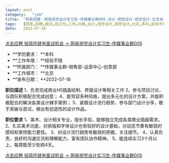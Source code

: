 ```yaml
---
layout:	post
category:	"job"
title:	"网易招聘：网易视觉设计实习生-传媒事业群005-设计-视觉设计-视觉设计-北京本科经验不限"
tags:	[网易,招聘,面试,找工作,工作,内推,设计,视觉设计,视觉设计,北京,本科,经验不限]
date:	2022-07-18
---
```


[点击应聘 投简历就有面试机会 -> 网易视觉设计实习生-传媒事业群005](http://mobile.bole.netease.com/bole/boleDetail?id=41605&employeeId=346f03c3cda5f04c&key=all)



- **学历要求： **本科
- **工作年限： **经验不限
- **所属部门： **传媒事业群-销售部-运营中心-创意部
- **工作城市： **北京
- **发布日期： **2022-07-18



**职位描述**
1、负责完成商业H5插画绘制、界面设计等相关工作
2、参与项目讨论，与团队积极配合完成创意；
4、能驾驭多种风格，提出多元化的设计方案，并能积极配合的解决各类设计棘手案例；
5、紧跟设计流行趋势，参与部门设计分享，敢于突破与尝试，做出有创造性的设计作品。



**职位要求**
1、美术、设计相关专业，擅长手绘，能够独立完成各类商业插画需求。 
2、扎实美术功底，对排版和字体设计也有较好的设计基础，对动态节奏有敏锐的感知和掌控能力更佳。
3、对设计流行趋势有敏锐的把握，关注细节。 
4、认真负责，良好的沟通交流和理解能力，富有团队协作精神。
5、能连续实习3个月以上，每周能至少到岗4天。



[点击应聘 投简历就有面试机会 -> 网易视觉设计实习生-传媒事业群005](http://mobile.bole.netease.com/bole/boleDetail?id=41605&employeeId=346f03c3cda5f04c&key=all)